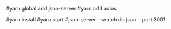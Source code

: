 #yarn global add json-server
#yarn add axios

#yarn install
#yarn start
#json-server --watch db.json --port 3001


